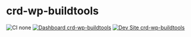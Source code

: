 # crd-wp-buildtools

![CI none](https://img.shields.io/badge/ci-none-orange.svg)
[![Dashboard crd-wp-buildtools](https://img.shields.io/badge/dashboard-crd_wp_buildtools-yellow.svg)](https://dashboard.pantheon.io/sites/2445288d-d350-4213-8a64-f5732b047f95#dev/code)
[![Dev Site crd-wp-buildtools](https://img.shields.io/badge/site-crd_wp_buildtools-blue.svg)](http://dev-crd-wp-buildtools.pantheonsite.io/)
